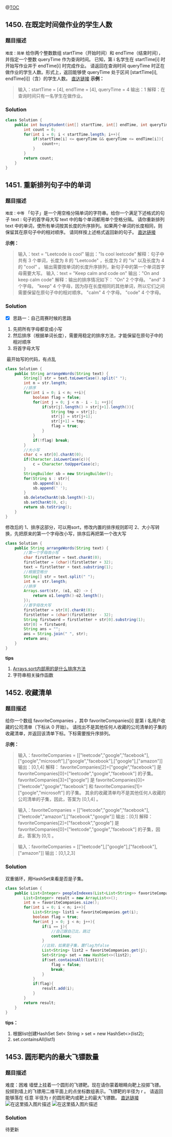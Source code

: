 @[TOC](第189场周赛)
## 1450. 在既定时间做作业的学生人数
### 题目描述
`难度：简单`
给你两个整数数组 startTime（开始时间）和 endTime（结束时间），并指定一个整数 queryTime 作为查询时间。
已知，第 i 名学生在 startTime[i] 时开始写作业并于 endTime[i] 时完成作业。
请返回在查询时间 queryTime 时正在做作业的学生人数。形式上，返回能够使 queryTime 处于区间 [startTime[i], endTime[i]]（含）的学生人数。
[直达链接](https://leetcode-cn.com/problems/number-of-students-doing-homework-at-a-given-time/)
**示例：**

>输入：startTime = [4], endTime = [4], queryTime = 4
>输出：1
>解释：在查询时间只有一名学生在做作业。
### Solution
```java
class Solution {
    public int busyStudent(int[] startTime, int[] endTime, int queryTime) {
        int count = 0;
        for(int i = 0; i < startTime.length; i++){
            if(startTime[i] <= queryTime && queryTime <= endTime[i]){
                count++;
            }
        }
        return count;
    }
}
```

## 1451. 重新排列句子中的单词
### 题目描述
`难度：中等`
「句子」是一个用空格分隔单词的字符串。给你一个满足下述格式的句子 text :
句子的首字母大写
text 中的每个单词都用单个空格分隔。
请你重新排列 text 中的单词，使所有单词按其长度的升序排列。如果两个单词的长度相同，则保留其在原句子中的相对顺序。
请同样按上述格式返回新的句子。
[直达链接](https://leetcode-cn.com/problems/rearrange-words-in-a-sentence/)

**示例：**
> 输入：text = "Leetcode is cool"
> 输出："Is cool leetcode"
> 解释：句子中共有 3 个单词，长度为 8 的 "Leetcode" ，长度为 2 的 "is" 以及长度为 4 的 "cool" 。
> 输出需要按单词的长度升序排列，新句子中的第一个单词首字母需要大写。
> 输入：text = "Keep calm and code on"
> 输出："On and keep calm code"
> 解释：输出的排序情况如下：
> "On" 2 个字母。
> "and" 3 个字母。
> "keep" 4 个字母，因为存在长度相同的其他单词，所以它们之间需要保留在原句子中的相对顺序。
> "calm" 4 个字母。
> "code" 4 个字母。

### Solution

 - [x] 思路一：自己周赛时候的思路
 1. 先把所有字母都变成小写
 2. 然后排序（根据单词长度），需要用稳定的排序方法，才能保留在原句子中的相对顺序
 3. 将首字母大写

​    最开始写的代码，有点乱
```java
class Solution {
    public String arrangeWords(String text) {
        String[] str = text.toLowerCase().split(" ");
        int n = str.length;
        //排序
        for(int i = 0; i < n; ++i){
            boolean flag = false;
            for(int j = 0; j < n - i - 1; ++j){
                if(str[j].length() > str[j+1].length()){
                    String tmp = str[j];
                    str[j] = str[j+1];
                    str[j+1] = tmp;
                    flag = true;
                }
            }
            if(!flag) break;
        }
        //大小写
        char c = str[0].charAt(0);
        if(Character.isLowerCase(c)){
            c = Character.toUpperCase(c);
        }
        StringBuilder sb = new StringBuilder();
        for(String s : str){
            sb.append(s);
            sb.append(' ');
        }
        sb.deleteCharAt(sb.length()-1);
        sb.setCharAt(0, c);      
        return sb.toString();
    }
}
```
修改后的
1、排序这部分，可以用sort，修改内置的排序规则即可
2、大小写转换，先把原来的第一个字母改小写，排序后再把第一个改大写

```java
class Solution {
    public String arrangeWords(String text) {
        //第一个字母改小写
        char firstletter = text.charAt(0);
        firstletter = (char)(firstletter + 32);
        text = firstletter + text.substring(1);
        //根据空格分
        String[] str = text.split(" ");
        int n = str.length;
        //排序
        Arrays.sort(str, (o1, o2) -> {
            return o1.length()-o2.length();
        });
        //首字母改大写
        firstletter = str[0].charAt(0);
        firstletter = (char)(firstletter - 32);
        String firstword = firstletter + str[0].substring(1);
        str[0] = firstword;
        String ans = "";
        ans = String.join(" ", str);
        return ans;
    }
}
```
**tips**

 1. [Arrays.sort内部用的是什么排序方法](https://www.cnblogs.com/baichunyu/p/11935995.html)
 2. 字符串相关操作函数
## 1452. 收藏清单
### 题目描述
给你一个数组 favoriteCompanies ，其中 favoriteCompanies[i] 是第 i 名用户收藏的公司清单（下标从 0 开始）。
请找出不是其他任何人收藏的公司清单的子集的收藏清单，并返回该清单下标。下标需要按升序排列。

**示例：**

>输入：favoriteCompanies = [["leetcode","google","facebook"],["google","microsoft"],["google","facebook"],["google"],["amazon"]]
>输出：[0,1,4] 
>解释：
>favoriteCompanies[2]=["google","facebook"] 是 favoriteCompanies[0]=["leetcode","google","facebook"] 的子集。
>favoriteCompanies[3]=["google"] 是 favoriteCompanies[0]=["leetcode","google","facebook"] 和 favoriteCompanies[1]=["google","microsoft"] 的子集。
>其余的收藏清单均不是其他任何人收藏的公司清单的子集，因此，答案为 [0,1,4] 
>。

>输入：favoriteCompanies = [["leetcode","google","facebook"],["leetcode","amazon"],["facebook","google"]]
>输出：[0,1] 
>解释：favoriteCompanies[2]=["facebook","google"] 是 favoriteCompanies[0]=["leetcode","google","facebook"] 的子集，因此，答案为 [0,1] 。

>输入：favoriteCompanies = [["leetcode"],["google"],["facebook"],["amazon"]]
>输出：[0,1,2,3]

### Solution
双重循环，用HashSet来看是否是子集。
```java
class Solution {
    public List<Integer> peopleIndexes(List<List<String>> favoriteCompanies) {
        List<Integer> result = new ArrayList<>();
        int n = favoriteCompanies.size();
        for(int i = 0; i < n; i++){
            List<String> list1 = favoriteCompanies.get(i);
            boolean flag = true;
            for(int j = 0; j < n; j++){
                if(i == j){
                    //自己跟自己比，跳过
                    continue;
                }
                //比较，如果是子集，置flag为false
                List<String> list2 = favoriteCompanies.get(j);
                Set<String> set = new HashSet<>(list2);
                if(set.containsAll(list1)){
                    flag = false;
                    break;
                }
            }
            if(flag){
                result.add(i);
            }
        }
        return result;
    }
}
```
**tips：**

 1. 根据list创建HashSet
 Set< String > set = new HashSet<>(list2);
 2. set.containsAll(list1)


 ## 1453. 圆形靶内的最大飞镖数量
### 题目描述
难度：困难
墙壁上挂着一个圆形的飞镖靶。现在请你蒙着眼睛向靶上投掷飞镖。
投掷到墙上的飞镖用二维平面上的点坐标数组表示。飞镖靶的半径为 r 。
请返回能够落在 任意 半径为 r 的圆形靶内或靶上的最大飞镖数。
[直达链接](https://leetcode-cn.com/problems/maximum-number-of-darts-inside-of-a-circular-dartboard/)
![在这里插入图片描述](https://img-blog.csdnimg.cn/20200522110255636.png?x-oss-process=image/watermark,type_ZmFuZ3poZW5naGVpdGk,shadow_10,text_aHR0cHM6Ly9ibG9nLmNzZG4ubmV0L2R5ZHkxMjIzMg==,size_16,color_FFFFFF,t_70)
![在这里插入图片描述](https://img-blog.csdnimg.cn/20200522110308491.png?x-oss-process=image/watermark,type_ZmFuZ3poZW5naGVpdGk,shadow_10,text_aHR0cHM6Ly9ibG9nLmNzZG4ubmV0L2R5ZHkxMjIzMg==,size_16,color_FFFFFF,t_70)
### Solution
待更新